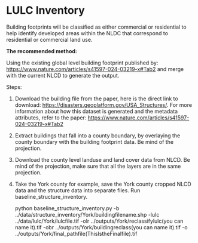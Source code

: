 # LULC Inventory


Building footprints will be classified as either commercial or residential to help identify developed areas within the NLDC that correspond to residential or commercial land use.

**The recommended method:**

Using the existing global level building footprint published by: https://www.nature.com/articles/s41597-024-03219-x#Tab2 and merge with the current NLCD to generate the output.

Steps: 

1. Download the building file from the paper, here is the direct link to download: https://disasters.geoplatform.gov/USA_Structures/. For more information about how this dataset is generated and the metadata attributes, refer to the paper: https://www.nature.com/articles/s41597-024-03219-x#Tab2
2. Extract buildings that fall into a county boundary, by overlaying the county boundary with the building footprint data. Be mind of the projection.
3. Download the county level landuse and land cover data from NLCD. Be mind of the projection, make sure that all the layers are in the same projection.
4. Take the York county for example, save the York county cropped NLCD data and the structure data into separate files. Run baseline_structure_inventory. 

 
    python baseline_structure_inventory.py -b ../data/structure_inventory/York/buildingfilename.shp -lulc ../data/lulc/York/lulcfile.tif -olr ../outputs/York/reclassifylulc(you can name it).tif  -obr ../outputs/York/buildingreclass(you can name it).tif -o ../outputs/York/final_pathfile(ThisIstheFinalfile).tif


